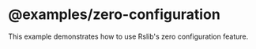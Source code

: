 # @examples/zero-configuration

This example demonstrates how to use Rslib's zero configuration feature.
